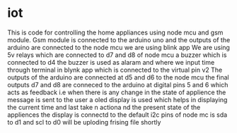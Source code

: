 # iot
This is code for controlling the home appliances using node mcu and gsm module.
Gsm module is connected to the arduino uno and the outputs of the arduino are connected to the node mcu we are using blink app
We are using 5v relays which are connected to d7 and d8 of node mcu 
a buzzer which is connected to d4 
the buzzer is used as alaram and where we input time through terminal in blynk app which is connected to the virtual pin v2
The outputs of the arduino are connected at d5 and d6 to the node mcu 
the final outputs d7 and d8 are conneced to the arduino at digital pins 5 and 6 which acts as feedback i.e when there is any change in the state of applience the message is sent to the user
a oled display is used which helps in displaying the current time and last  take n actiona nd the present state of the appliences 
the display is connectd to the default i2c pins of node mc is sda to d1 and scl to d0
will be uploding frising file shortly

